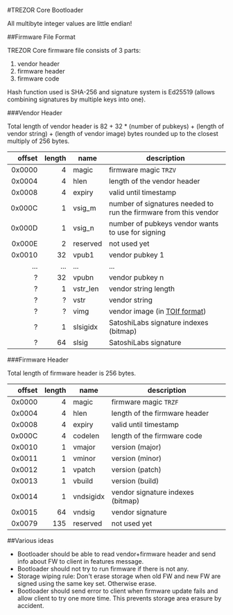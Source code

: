 #TREZOR Core Bootloader

All multibyte integer values are little endian!

##Firmware File Format

TREZOR Core firmware file consists of 3 parts:

1. vendor header
2. firmware header
3. firmware code

Hash function used is SHA-256 and signature system is Ed25519 (allows combining signatures by multiple keys into one).

###Vendor Header

Total length of vendor header is 82 + 32 * (number of pubkeys) + (length of vendor string) + (length of vendor image) bytes rounded up to the closest multiply of 256 bytes.

| offset | length | name | description |
|-------:|-------:|------|-------------|
| 0x0000 | 4      | magic | firmware magic `TRZV` |
| 0x0004 | 4      | hlen | length of the vendor header |
| 0x0008 | 4      | expiry | valid until timestamp |
| 0x000C | 1      | vsig_m | number of signatures needed to run the firmware from this vendor |
| 0x000D | 1      | vsig_n | number of pubkeys vendor wants to use for signing |
| 0x000E | 2      | reserved | not used yet |
| 0x0010 | 32     | vpub1 | vendor pubkey 1 |
| ...    | ...    | ... | ... |
| ?      | 32     | vpubn | vendor pubkey n |
| ?      | 1      | vstr_len | vendor string length |
| ?      | ?      | vstr | vendor string |
| ?      | ?      | vimg | vendor image (in [TOIf format](toif.md)) |
| ?      | 1      | slsigidx | SatoshiLabs signature indexes (bitmap) |
| ?      | 64     | slsig | SatoshiLabs signature |

###Firmware Header

Total length of firmware header is 256 bytes.

| offset | length | name | description |
|-------:|-------:|------|-------------|
| 0x0000 | 4      | magic | firmware magic `TRZF` |
| 0x0004 | 4      | hlen | length of the firmware header |
| 0x0008 | 4      | expiry | valid until timestamp |
| 0x000C | 4      | codelen | length of the firmware code |
| 0x0010 | 1      | vmajor | version (major) |
| 0x0011 | 1      | vminor | version (minor) |
| 0x0012 | 1      | vpatch | version (patch) |
| 0x0013 | 1      | vbuild | version (build) |
| 0x0014 | 1      | vndsigidx | vendor signature indexes (bitmap) |
| 0x0015 | 64     | vndsig | vendor signature |
| 0x0079 | 135    | reserved | not used yet |

##Various ideas

* Bootloader should be able to read vendor+firmware header and send info about FW to client in features message.
* Bootloader should not try to run firmware if there is not any.
* Storage wiping rule: Don't erase storage when old FW and new FW are signed using the same key set. Otherwise erase.
* Bootloader should send error to client when firmware update fails and allow client to try one more time. This prevents storage area erasure by accident.
